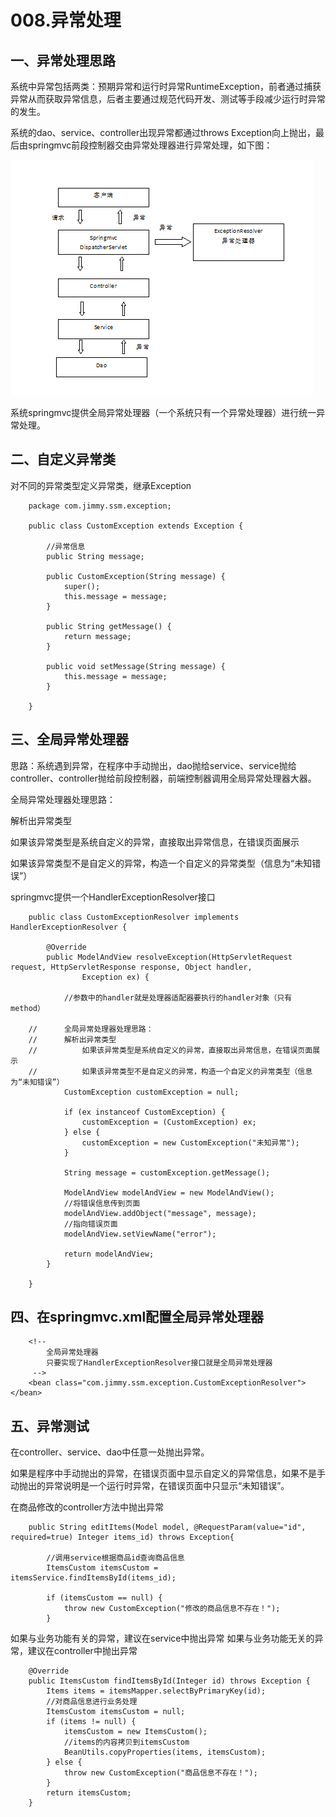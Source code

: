 # 008.异常处理

## 一、异常处理思路

系统中异常包括两类：预期异常和运行时异常RuntimeException，前者通过捕获异常从而获取异常信息，后者主要通过规范代码开发、测试等手段减少运行时异常的发生。

系统的dao、service、controller出现异常都通过throws Exception向上抛出，最后由springmvc前段控制器交由异常处理器进行异常处理，如下图：

![](../imgs/008.异常处理/001.png)

系统springmvc提供全局异常处理器（一个系统只有一个异常处理器）进行统一异常处理。

## 二、自定义异常类

对不同的异常类型定义异常类，继承Exception

		package com.jimmy.ssm.exception;
		
		public class CustomException extends Exception {
		
			//异常信息
			public String message;
		
			public CustomException(String message) {
				super();
				this.message = message;
			}
		
			public String getMessage() {
				return message;
			}
		
			public void setMessage(String message) {
				this.message = message;
			}
			
		}

## 三、全局异常处理器

思路：系统遇到异常，在程序中手动抛出，dao抛给service、service抛给controller、controller抛给前段控制器，前端控制器调用全局异常处理器大器。

全局异常处理器处理思路：

解析出异常类型

如果该异常类型是系统自定义的异常，直接取出异常信息，在错误页面展示

如果该异常类型不是自定义的异常，构造一个自定义的异常类型（信息为“未知错误”）

springmvc提供一个HandlerExceptionResolver接口

		public class CustomExceptionResolver implements HandlerExceptionResolver {
		
			@Override
			public ModelAndView resolveException(HttpServletRequest request, HttpServletResponse response, Object handler,
					Exception ex) {
		
				//参数中的handler就是处理器适配器要执行的handler对象（只有method）
				
		//		全局异常处理器处理思路：
		//		解析出异常类型
		//			如果该异常类型是系统自定义的异常，直接取出异常信息，在错误页面展示
		//			如果该异常类型不是自定义的异常，构造一个自定义的异常类型（信息为“未知错误”）
				CustomException customException = null;
				
				if (ex instanceof CustomException) {
					customException = (CustomException) ex;
				} else {
					customException = new CustomException("未知异常");
				}
				
				String message = customException.getMessage();
				
				ModelAndView modelAndView = new ModelAndView();
				//将错误信息传到页面
				modelAndView.addObject("message", message);
				//指向错误页面
				modelAndView.setViewName("error");
				
				return modelAndView;
			}
		
		}

## 四、在springmvc.xml配置全局异常处理器

		<!-- 
			全局异常处理器
			只要实现了HandlerExceptionResolver接口就是全局异常处理器
		 -->
		<bean class="com.jimmy.ssm.exception.CustomExceptionResolver"></bean>

## 五、异常测试

在controller、service、dao中任意一处抛出异常。

如果是程序中手动抛出的异常，在错误页面中显示自定义的异常信息，如果不是手动抛出的异常说明是一个运行时异常，在错误页面中只显示“未知错误”。

在商品修改的controller方法中抛出异常

		public String editItems(Model model, @RequestParam(value="id", required=true) Integer items_id) throws Exception{
			
			//调用service根据商品id查询商品信息
			ItemsCustom itemsCustom = itemsService.findItemsById(items_id);
			
			if (itemsCustom == null) {
				throw new CustomException("修改的商品信息不存在！");
			}

如果与业务功能有关的异常，建议在service中抛出异常
如果与业务功能无关的异常，建议在controller中抛出异常

		@Override
		public ItemsCustom findItemsById(Integer id) throws Exception {
			Items items = itemsMapper.selectByPrimaryKey(id);
			//对商品信息进行业务处理
			ItemsCustom itemsCustom = null;
			if (items != null) {
				itemsCustom = new ItemsCustom();
				//items的内容拷贝到itemsCustom
				BeanUtils.copyProperties(items, itemsCustom);
			} else {
				throw new CustomException("商品信息不存在！");
			}
			return itemsCustom;
		}




